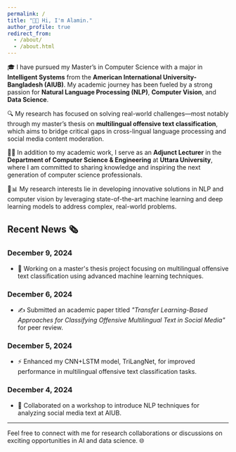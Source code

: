 ```yaml
---
permalink: /
title: "👏👏 Hi, I'm Alamin."
author_profile: true
redirect_from: 
  - /about/
  - /about.html
---
```


🎓 I have pursued my Master’s in Computer Science with a major in **Intelligent Systems** from the **American International University-Bangladesh (AIUB)**. My academic journey has been fueled by a strong passion for **Natural Language Processing (NLP)**, **Computer Vision**, and **Data Science**.

🔍 My research has focused on solving real-world challenges—most notably through my master’s thesis on **multilingual offensive text classification**, which aims to bridge critical gaps in cross-lingual language processing and social media content moderation.

🧑‍🏫 In addition to my academic work, I serve as an **Adjunct Lecturer** in the **Department of Computer Science & Engineering** at **Uttara University**, where I am committed to sharing knowledge and inspiring the next generation of computer science professionals.

🤖📊 My research interests lie in developing innovative solutions in NLP and computer vision by leveraging state-of-the-art machine learning and deep learning models to address complex, real-world problems.


## Recent News 🗞️

### December 9, 2024
- 🚀 Working on a master's thesis project focusing on multilingual offensive text classification using advanced machine learning techniques.

### December 6, 2024
- ✍️ Submitted an academic paper titled *"Transfer Learning-Based Approaches for Classifying Offensive Multilingual Text in Social Media"* for peer review.

### December 5, 2024
- ⚡ Enhanced my CNN+LSTM model, TriLangNet, for improved performance in multilingual offensive text classification tasks.

### December 4, 2024
- 🤝 Collaborated on a workshop to introduce NLP techniques for analyzing social media text at AIUB.

---
Feel free to connect with me for research collaborations or discussions on exciting opportunities in AI and data science. 🌐
